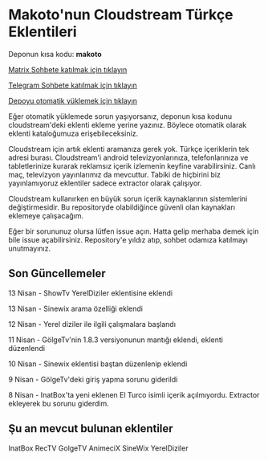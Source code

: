 # Makoto'nun Cloudstream Türkçe Eklentileri

Deponun kısa kodu: **makoto**

[Matrix Sohbete katılmak için tıklayın](https://matrix.to/#/#makotocs:matrix.org)

[Telegram Sohbete katılmak için tıklayın](t.me/makotocs)

[Depoyu otomatik yüklemek için tıklayın](https://keyiflerolsun.me/http-protocol-redirector?r=cloudstreamrepo://raw.githubusercontent.com/MakotoTokioki/Cloudstream-Turkce-Eklentiler/main/repo.json)

Eğer otomatik yüklemede sorun yaşıyorsanız, deponun kısa kodunu cloudstream'deki eklenti ekleme yerine yazınız. Böylece otomatik olarak eklenti kataloğumuza erişebileceksiniz.

Cloudstream için artık eklenti aramanıza gerek yok. Türkçe içeriklerin tek adresi burası. Cloudstream'i android televizyonlarınıza, telefonlarınıza ve tabletlerinize kurarak reklamsız içerik izlemenin keyfine varabilirsiniz. Canlı maç, televizyon yayınlarımız da mevcuttur. Tabiki de hiçbirini biz yayınlamıyoruz eklentiler sadece extractor olarak çalışıyor. 

Cloudstream kullanırken en büyük sorun içerik kaynaklarının sistemlerini değiştirmesidir. Bu repositoryde olabildiğince güvenli olan kaynakları eklemeye çalışacağım.

Eğer bir sorununuz olursa lütfen issue açın. Hatta gelip merhaba demek için bile issue açabilirsiniz. Repository'e yıldız atıp, sohbet odamıza katılmayı unutmayınız.

## Son Güncellemeler
13 Nisan - ShowTv YerelDiziler eklentisine eklendi

13 Nisan - Sinewix arama özelliği eklendi

12 Nisan - Yerel diziler ile ilgili çalışmalara başlandı

11 Nisan - GölgeTv'nin 1.8.3 versiyonunun mantığı eklendi, eklenti düzenlendi

10 Nisan - Sinewix eklentisi baştan düzenlenip eklendi

9 Nisan - GölgeTv'deki giriş yapma sorunu giderildi

8 Nisan - InatBox'ta yeni eklenen El Turco isimli içerik açılmıyordu. Extractor ekleyerek bu sorunu giderdim.

## Şu an mevcut bulunan eklentiler
InatBox
RecTV
GolgeTV
AnimeciX
SineWix
YerelDiziler

